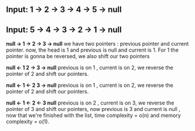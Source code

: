 <h2>Input: 1 -> 2 -> 3 -> 4 -> 5 -> null</h2>
<h2>Input: 5 -> 4 -> 3 -> 2 -> 1 -> null</h2>

<p>
<b>null -> 1 -> 2 -> 3 -> null</b> we have two pointers : previous pointer and current pointer. now, the head is 1 and previous is null and current is 1. For 1 the pointer is gonna be reversed, we also shift our two pointers
</p>

<p>
<b>null <- 1  2 -> 3 -> null</b> previous is on 1 , current is on 2, we reverse the pointer of 2 and shift our pointers.
</p>

<p>
<b>null <- 1 <- 2  3 -> null</b> previous is on 1 , current is on 2, we reverse the pointer of 2 and shift our pointers.
</p>

<p>
<b>null <- 1 <- 2 <- 3  null</b> previous is on 2 , current is on 3, we reverse the pointer of 3 and shift our pointers, now previous is 3 and current is null , now that we're finished with the list, time complexity = o(n) and memory complexity = o(1).
</p>